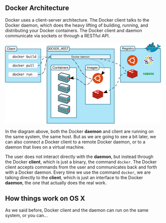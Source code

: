 ## Docker Architecture
Docker uses a client-server architecture.  The Docker client talks to the Docker daemon, which does the heavy lifting of building, running, and distributing your Docker containers. The Docker client and daemon communicate via sockets or through a RESTful API.

![architecture][img1]

In the diagram above, both the Docker **daemon** and client are running on the same system, the same host. But as we are going to see a bit later, we can also connect a Docker client to a remote Docker daemon, or to a daemon that lives on a virtual machine.

The user does not interact directly with the **daemon**, but instead through the Docker **client**, which is just a binary, the command `docker`. The Docker client accepts commands from the user and communicates back and forth with a Docker daemon. Every time we use the command `docker`, we are talking directly to the **client**, which is just an interface to the Docker **daemon**, the one that actually does the real work.

## How things work on OS X
As we said before, Docker client and the daemon can run on the same system, or you can...

[img1]: architecture.svg
